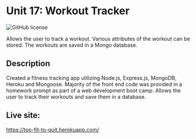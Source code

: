 # Unit 17: Workout Tracker

![GitHub license](https://img.shields.io/badge/license-MIT-blue.svg)

Allows the user to track a workout. Various attributes of the workout can be stored. The workouts are saved in a Mongo database.

## Description

Created a fitness tracking app utilizing Node.js, Express.js, MongoDB, Heroku and Mongoose. Majority of the front end code was provided in a homework prompt as part of a web development boot camp. Allows the user to track their workouts and save them in a database.

## Live site:

https://too-fit-to-quit.herokuapp.com/
